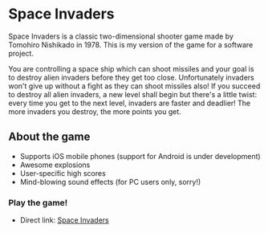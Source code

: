 # Space Invaders

Space Invaders is a classic two-dimensional shooter game made by Tomohiro Nishikado in 1978.
This is my version of the game for a software project.

You are controlling a space ship which can shoot missiles and your goal is to
destroy alien invaders before they get too close. Unfortunately invaders won't
give up without a fight as they can shoot missiles also!
If you succeed to destroy all alien invaders, a new level shall begin but there's a little twist:
every time you get to the next level, invaders are faster and deadlier!
The more invaders you destroy, the more points you get.

## About the game ##

* Supports iOS mobile phones (support for Android is under development)
* Awesome explosions
* User-specific high scores
* Mind-blowing sound effects (for PC users only, sorry!)

### Play the game!
* Direct link: [Space Invaders](http://www.cs.helsinki.fi/u/kennyhei/spaceinvaders)
